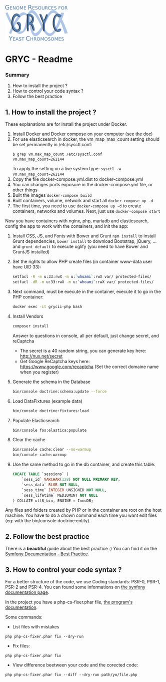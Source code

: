 ![GrycII](./web/images/GRYC_logo_beta_v2.png)
# GRYC - Readme

### Summary
1. How to install the project ?
2. How to control your code syntax ?
3. Follow the best practice

## 1. How to install the project ?
These explanations are for install the project under Docker.

1. Install Docker and Docker compose on your computer (see the doc)
3. For use elasticsearch in docker, the vm_map_max_count setting should be set permanently in /etc/sysctl.conf:
    ```
    $ grep vm.max_map_count /etc/sysctl.conf
    vm.max_map_count=262144
    ```
    To apply the setting on a live system type: `sysctl -w vm.max_map_count=262144`
4. Copy the file docker-compose.yml.dist to docker-compose.yml
4. You can changes ports exposure in the docker-compose.yml file, or other things
5. Built the images `docker-compose build`
6. Built containers, volume, network and start all `docker-compose up -d`
7. The first time, you need to use `docker-compose up -d` to create containers, networks and volumes. Next, just use `docker-compose start`

Now you have containers with nginx, php, mariadb and elasticsearch, config the app to work with the containers, and init the app:

1. Install CSS, JS, and Fonts with Bower and Grunt `npm install` to install Grunt dependencies, `bower install` to download Bootstrap, jQuery, ... and `grunt default` to execute uglify (you need to have Bower and GruntJS installed)
1. Set the rights to allow PHP create files (in container www-data user have UID 33):
    ```bash
    setfacl -R -m u:33:rwX -m u:`whoami`:rwX var/ protected-files/
    setfacl -dR -m u:33:rwX -m u:`whoami`:rwX var/ protected-files/
    ```

2. Next command, must be execute in the container, execute it to go in the PHP container:
    ```bash
    docker exec -it grycii-php bash
    ```

3. Install Vendors
    ```bash
    composer install
    ```

    Answer to questions in console, all per default, just change secret, and reCaptcha
      * The secret is a 40 random string, you can generate key here: http://nux.net/secret
      * Get Google ReCaptcha keys here: https://www.google.com/recaptcha (Set the correct domaine name when you register)

4. Generate the schema in the Database
    ```bash
    bin/console doctrine:schema:update --force
    ```

5. Load DataFixtures (example data)
    ```bash
    bin/console doctrine:fixtures:load
    ```

6. Populate Elasticsearch
    ```bash
    bin/console fos:elastica:populate
    ```

8. Clear the cache
    ```bash
    bin/console cache:clear --no-warmup
    bin/console cache:warmup
    ```

9. Use the same method to go in the db container, and create this table:
    ```sql
    CREATE TABLE `sessions` (
        `sess_id` VARCHAR(128) NOT NULL PRIMARY KEY,
        `sess_data` BLOB NOT NULL,
        `sess_time` INTEGER UNSIGNED NOT NULL,
        `sess_lifetime` MEDIUMINT NOT NULL
    ) COLLATE utf8_bin, ENGINE = InnoDB;
    ```

Any files and folders created by PHP or in the container are root on the host machine. You have to do a chown command each time you want edit files (eg: with the bin/console doctrine:entity).


## 2. Follow the best practice
There is a **beautiful** guide about the best practice :) You can find it on the [Symfony Documentation - Best Practice](http://symfony.com/doc/current/best_practices/index.html).

## 3. How to control your code syntax ?
For a better structure of the code, we use Coding standards: PSR-0, PSR-1, PSR-2 and PSR-4.
You can found some informations on [the synfony documentation page](http://symfony.com/doc/current/contributing/code/standards.html).

In the project you have a php-cs-fixer.phar file, [the program's documentation](http://cs.sensiolabs.org/).

Some commands:
   * List files with mistakes

    php php-cs-fixer.phar fix --dry-run

   * Fix files:

    php php-cs-fixer.phar fix

   * View difference beetween your code and the corected code:

    php php-cs-fixer.phar fix --diff --dry-run path/yo/file.php
